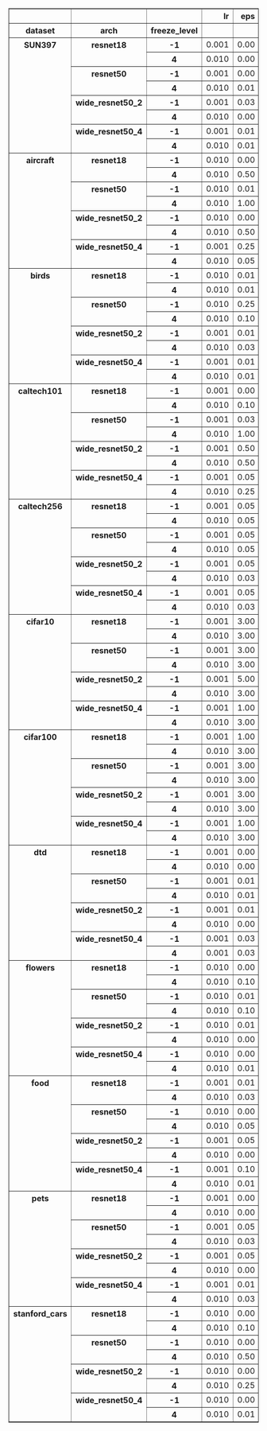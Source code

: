 <table border="1" class="dataframe">
  <thead>
    <tr style="text-align: right;">
      <th></th>
      <th></th>
      <th></th>
      <th>lr</th>
      <th>eps</th>
      <th>weight_decay</th>
      <th>batch_size</th>
      <th>epochs</th>
      <th>step_lr</th>
      <th>nat_prec1</th>
    </tr>
    <tr>
      <th>dataset</th>
      <th>arch</th>
      <th>freeze_level</th>
      <th></th>
      <th></th>
      <th></th>
      <th></th>
      <th></th>
      <th></th>
      <th></th>
    </tr>
  </thead>
  <tbody>
    <tr>
      <th rowspan="8" valign="top">SUN397</th>
      <th rowspan="2" valign="top">resnet18</th>
      <th>-1</th>
      <td>0.001</td>
      <td>0.00</td>
      <td>0.0005</td>
      <td>64</td>
      <td>150</td>
      <td>50</td>
      <td>59.576824</td>
    </tr>
    <tr>
      <th>4</th>
      <td>0.010</td>
      <td>0.00</td>
      <td>0.0005</td>
      <td>64</td>
      <td>150</td>
      <td>50</td>
      <td>51.768261</td>
    </tr>
    <tr>
      <th rowspan="2" valign="top">resnet50</th>
      <th>-1</th>
      <td>0.001</td>
      <td>0.00</td>
      <td>0.0005</td>
      <td>64</td>
      <td>150</td>
      <td>50</td>
      <td>62.382870</td>
    </tr>
    <tr>
      <th>4</th>
      <td>0.010</td>
      <td>0.01</td>
      <td>0.0005</td>
      <td>64</td>
      <td>150</td>
      <td>50</td>
      <td>54.881611</td>
    </tr>
    <tr>
      <th rowspan="2" valign="top">wide_resnet50_2</th>
      <th>-1</th>
      <td>0.001</td>
      <td>0.03</td>
      <td>0.0005</td>
      <td>64</td>
      <td>150</td>
      <td>50</td>
      <td>63.521408</td>
    </tr>
    <tr>
      <th>4</th>
      <td>0.010</td>
      <td>0.00</td>
      <td>0.0005</td>
      <td>64</td>
      <td>150</td>
      <td>50</td>
      <td>55.702770</td>
    </tr>
    <tr>
      <th rowspan="2" valign="top">wide_resnet50_4</th>
      <th>-1</th>
      <td>0.001</td>
      <td>0.01</td>
      <td>0.0005</td>
      <td>64</td>
      <td>150</td>
      <td>50</td>
      <td>65.007553</td>
    </tr>
    <tr>
      <th>4</th>
      <td>0.010</td>
      <td>0.01</td>
      <td>0.0005</td>
      <td>64</td>
      <td>150</td>
      <td>50</td>
      <td>58.811081</td>
    </tr>
    <tr>
      <th rowspan="8" valign="top">aircraft</th>
      <th rowspan="2" valign="top">resnet18</th>
      <th>-1</th>
      <td>0.010</td>
      <td>0.00</td>
      <td>0.0005</td>
      <td>64</td>
      <td>150</td>
      <td>50</td>
      <td>80.888084</td>
    </tr>
    <tr>
      <th>4</th>
      <td>0.010</td>
      <td>0.50</td>
      <td>0.0005</td>
      <td>64</td>
      <td>150</td>
      <td>50</td>
      <td>41.914188</td>
    </tr>
    <tr>
      <th rowspan="2" valign="top">resnet50</th>
      <th>-1</th>
      <td>0.010</td>
      <td>0.01</td>
      <td>0.0005</td>
      <td>64</td>
      <td>150</td>
      <td>50</td>
      <td>86.138611</td>
    </tr>
    <tr>
      <th>4</th>
      <td>0.010</td>
      <td>1.00</td>
      <td>0.0005</td>
      <td>64</td>
      <td>150</td>
      <td>50</td>
      <td>42.154213</td>
    </tr>
    <tr>
      <th rowspan="2" valign="top">wide_resnet50_2</th>
      <th>-1</th>
      <td>0.010</td>
      <td>0.00</td>
      <td>0.0005</td>
      <td>64</td>
      <td>150</td>
      <td>50</td>
      <td>86.828682</td>
    </tr>
    <tr>
      <th>4</th>
      <td>0.010</td>
      <td>0.50</td>
      <td>0.0005</td>
      <td>64</td>
      <td>150</td>
      <td>50</td>
      <td>41.344131</td>
    </tr>
    <tr>
      <th rowspan="2" valign="top">wide_resnet50_4</th>
      <th>-1</th>
      <td>0.001</td>
      <td>0.25</td>
      <td>0.0005</td>
      <td>64</td>
      <td>150</td>
      <td>50</td>
      <td>86.438503</td>
    </tr>
    <tr>
      <th>4</th>
      <td>0.010</td>
      <td>0.05</td>
      <td>0.0005</td>
      <td>64</td>
      <td>150</td>
      <td>50</td>
      <td>44.375222</td>
    </tr>
    <tr>
      <th rowspan="8" valign="top">birds</th>
      <th rowspan="2" valign="top">resnet18</th>
      <th>-1</th>
      <td>0.010</td>
      <td>0.01</td>
      <td>0.0005</td>
      <td>64</td>
      <td>150</td>
      <td>50</td>
      <td>68.510582</td>
    </tr>
    <tr>
      <th>4</th>
      <td>0.010</td>
      <td>0.01</td>
      <td>0.0005</td>
      <td>64</td>
      <td>150</td>
      <td>50</td>
      <td>45.942966</td>
    </tr>
    <tr>
      <th rowspan="2" valign="top">resnet50</th>
      <th>-1</th>
      <td>0.010</td>
      <td>0.25</td>
      <td>0.0005</td>
      <td>64</td>
      <td>150</td>
      <td>50</td>
      <td>73.711906</td>
    </tr>
    <tr>
      <th>4</th>
      <td>0.010</td>
      <td>0.10</td>
      <td>0.0005</td>
      <td>64</td>
      <td>150</td>
      <td>50</td>
      <td>49.247337</td>
    </tr>
    <tr>
      <th rowspan="2" valign="top">wide_resnet50_2</th>
      <th>-1</th>
      <td>0.001</td>
      <td>0.01</td>
      <td>0.0005</td>
      <td>64</td>
      <td>150</td>
      <td>50</td>
      <td>75.107086</td>
    </tr>
    <tr>
      <th>4</th>
      <td>0.010</td>
      <td>0.03</td>
      <td>0.0005</td>
      <td>64</td>
      <td>150</td>
      <td>50</td>
      <td>48.757801</td>
    </tr>
    <tr>
      <th rowspan="2" valign="top">wide_resnet50_4</th>
      <th>-1</th>
      <td>0.001</td>
      <td>0.01</td>
      <td>0.0005</td>
      <td>64</td>
      <td>150</td>
      <td>50</td>
      <td>76.685837</td>
    </tr>
    <tr>
      <th>4</th>
      <td>0.010</td>
      <td>0.01</td>
      <td>0.0005</td>
      <td>64</td>
      <td>150</td>
      <td>50</td>
      <td>50.752659</td>
    </tr>
    <tr>
      <th rowspan="8" valign="top">caltech101</th>
      <th rowspan="2" valign="top">resnet18</th>
      <th>-1</th>
      <td>0.001</td>
      <td>0.00</td>
      <td>0.0005</td>
      <td>64</td>
      <td>150</td>
      <td>50</td>
      <td>92.064564</td>
    </tr>
    <tr>
      <th>4</th>
      <td>0.010</td>
      <td>0.10</td>
      <td>0.0005</td>
      <td>64</td>
      <td>150</td>
      <td>50</td>
      <td>89.491112</td>
    </tr>
    <tr>
      <th rowspan="2" valign="top">resnet50</th>
      <th>-1</th>
      <td>0.001</td>
      <td>0.03</td>
      <td>0.0005</td>
      <td>64</td>
      <td>150</td>
      <td>50</td>
      <td>94.610138</td>
    </tr>
    <tr>
      <th>4</th>
      <td>0.010</td>
      <td>1.00</td>
      <td>0.0005</td>
      <td>64</td>
      <td>150</td>
      <td>50</td>
      <td>91.066747</td>
    </tr>
    <tr>
      <th rowspan="2" valign="top">wide_resnet50_2</th>
      <th>-1</th>
      <td>0.001</td>
      <td>0.50</td>
      <td>0.0005</td>
      <td>64</td>
      <td>150</td>
      <td>50</td>
      <td>95.413605</td>
    </tr>
    <tr>
      <th>4</th>
      <td>0.010</td>
      <td>0.50</td>
      <td>0.0005</td>
      <td>64</td>
      <td>150</td>
      <td>50</td>
      <td>91.796304</td>
    </tr>
    <tr>
      <th rowspan="2" valign="top">wide_resnet50_4</th>
      <th>-1</th>
      <td>0.001</td>
      <td>0.05</td>
      <td>0.0005</td>
      <td>64</td>
      <td>150</td>
      <td>50</td>
      <td>95.687196</td>
    </tr>
    <tr>
      <th>4</th>
      <td>0.010</td>
      <td>0.25</td>
      <td>0.0005</td>
      <td>64</td>
      <td>150</td>
      <td>50</td>
      <td>92.757854</td>
    </tr>
    <tr>
      <th rowspan="8" valign="top">caltech256</th>
      <th rowspan="2" valign="top">resnet18</th>
      <th>-1</th>
      <td>0.001</td>
      <td>0.05</td>
      <td>0.0005</td>
      <td>64</td>
      <td>150</td>
      <td>50</td>
      <td>80.159880</td>
    </tr>
    <tr>
      <th>4</th>
      <td>0.010</td>
      <td>0.05</td>
      <td>0.0005</td>
      <td>64</td>
      <td>150</td>
      <td>50</td>
      <td>78.403978</td>
    </tr>
    <tr>
      <th rowspan="2" valign="top">resnet50</th>
      <th>-1</th>
      <td>0.001</td>
      <td>0.05</td>
      <td>0.0005</td>
      <td>64</td>
      <td>150</td>
      <td>50</td>
      <td>84.625213</td>
    </tr>
    <tr>
      <th>4</th>
      <td>0.010</td>
      <td>0.05</td>
      <td>0.0005</td>
      <td>64</td>
      <td>150</td>
      <td>50</td>
      <td>82.509550</td>
    </tr>
    <tr>
      <th rowspan="2" valign="top">wide_resnet50_2</th>
      <th>-1</th>
      <td>0.001</td>
      <td>0.05</td>
      <td>0.0005</td>
      <td>64</td>
      <td>150</td>
      <td>50</td>
      <td>86.327064</td>
    </tr>
    <tr>
      <th>4</th>
      <td>0.010</td>
      <td>0.03</td>
      <td>0.0005</td>
      <td>64</td>
      <td>150</td>
      <td>50</td>
      <td>83.338693</td>
    </tr>
    <tr>
      <th rowspan="2" valign="top">wide_resnet50_4</th>
      <th>-1</th>
      <td>0.001</td>
      <td>0.05</td>
      <td>0.0005</td>
      <td>64</td>
      <td>150</td>
      <td>50</td>
      <td>87.741052</td>
    </tr>
    <tr>
      <th>4</th>
      <td>0.010</td>
      <td>0.03</td>
      <td>0.0005</td>
      <td>64</td>
      <td>150</td>
      <td>50</td>
      <td>85.081226</td>
    </tr>
    <tr>
      <th rowspan="8" valign="top">cifar10</th>
      <th rowspan="2" valign="top">resnet18</th>
      <th>-1</th>
      <td>0.001</td>
      <td>3.00</td>
      <td>0.0005</td>
      <td>64</td>
      <td>150</td>
      <td>50</td>
      <td>97.139999</td>
    </tr>
    <tr>
      <th>4</th>
      <td>0.010</td>
      <td>3.00</td>
      <td>0.0005</td>
      <td>64</td>
      <td>150</td>
      <td>50</td>
      <td>91.639999</td>
    </tr>
    <tr>
      <th rowspan="2" valign="top">resnet50</th>
      <th>-1</th>
      <td>0.001</td>
      <td>3.00</td>
      <td>0.0005</td>
      <td>64</td>
      <td>150</td>
      <td>50</td>
      <td>98.269997</td>
    </tr>
    <tr>
      <th>4</th>
      <td>0.010</td>
      <td>3.00</td>
      <td>0.0005</td>
      <td>64</td>
      <td>150</td>
      <td>50</td>
      <td>94.809998</td>
    </tr>
    <tr>
      <th rowspan="2" valign="top">wide_resnet50_2</th>
      <th>-1</th>
      <td>0.001</td>
      <td>5.00</td>
      <td>0.0005</td>
      <td>64</td>
      <td>150</td>
      <td>50</td>
      <td>98.549995</td>
    </tr>
    <tr>
      <th>4</th>
      <td>0.010</td>
      <td>3.00</td>
      <td>0.0005</td>
      <td>64</td>
      <td>150</td>
      <td>50</td>
      <td>95.209999</td>
    </tr>
    <tr>
      <th rowspan="2" valign="top">wide_resnet50_4</th>
      <th>-1</th>
      <td>0.001</td>
      <td>1.00</td>
      <td>0.0005</td>
      <td>64</td>
      <td>150</td>
      <td>50</td>
      <td>98.720001</td>
    </tr>
    <tr>
      <th>4</th>
      <td>0.010</td>
      <td>3.00</td>
      <td>0.0005</td>
      <td>64</td>
      <td>150</td>
      <td>50</td>
      <td>95.570000</td>
    </tr>
    <tr>
      <th rowspan="8" valign="top">cifar100</th>
      <th rowspan="2" valign="top">resnet18</th>
      <th>-1</th>
      <td>0.001</td>
      <td>1.00</td>
      <td>0.0005</td>
      <td>64</td>
      <td>150</td>
      <td>50</td>
      <td>84.409996</td>
    </tr>
    <tr>
      <th>4</th>
      <td>0.010</td>
      <td>3.00</td>
      <td>0.0005</td>
      <td>64</td>
      <td>150</td>
      <td>50</td>
      <td>74.009995</td>
    </tr>
    <tr>
      <th rowspan="2" valign="top">resnet50</th>
      <th>-1</th>
      <td>0.001</td>
      <td>3.00</td>
      <td>0.0005</td>
      <td>64</td>
      <td>150</td>
      <td>50</td>
      <td>87.449997</td>
    </tr>
    <tr>
      <th>4</th>
      <td>0.010</td>
      <td>3.00</td>
      <td>0.0005</td>
      <td>64</td>
      <td>150</td>
      <td>50</td>
      <td>79.500000</td>
    </tr>
    <tr>
      <th rowspan="2" valign="top">wide_resnet50_2</th>
      <th>-1</th>
      <td>0.001</td>
      <td>3.00</td>
      <td>0.0005</td>
      <td>64</td>
      <td>150</td>
      <td>50</td>
      <td>88.229996</td>
    </tr>
    <tr>
      <th>4</th>
      <td>0.010</td>
      <td>3.00</td>
      <td>0.0005</td>
      <td>64</td>
      <td>150</td>
      <td>50</td>
      <td>80.769997</td>
    </tr>
    <tr>
      <th rowspan="2" valign="top">wide_resnet50_4</th>
      <th>-1</th>
      <td>0.001</td>
      <td>1.00</td>
      <td>0.0005</td>
      <td>64</td>
      <td>150</td>
      <td>50</td>
      <td>89.180000</td>
    </tr>
    <tr>
      <th>4</th>
      <td>0.010</td>
      <td>3.00</td>
      <td>0.0005</td>
      <td>64</td>
      <td>150</td>
      <td>50</td>
      <td>81.150002</td>
    </tr>
    <tr>
      <th rowspan="8" valign="top">dtd</th>
      <th rowspan="2" valign="top">resnet18</th>
      <th>-1</th>
      <td>0.001</td>
      <td>0.00</td>
      <td>0.0005</td>
      <td>64</td>
      <td>150</td>
      <td>50</td>
      <td>72.340424</td>
    </tr>
    <tr>
      <th>4</th>
      <td>0.010</td>
      <td>0.00</td>
      <td>0.0005</td>
      <td>64</td>
      <td>150</td>
      <td>50</td>
      <td>67.127655</td>
    </tr>
    <tr>
      <th rowspan="2" valign="top">resnet50</th>
      <th>-1</th>
      <td>0.001</td>
      <td>0.01</td>
      <td>0.0005</td>
      <td>64</td>
      <td>150</td>
      <td>50</td>
      <td>75.531914</td>
    </tr>
    <tr>
      <th>4</th>
      <td>0.010</td>
      <td>0.01</td>
      <td>0.0005</td>
      <td>64</td>
      <td>150</td>
      <td>50</td>
      <td>70.585106</td>
    </tr>
    <tr>
      <th rowspan="2" valign="top">wide_resnet50_2</th>
      <th>-1</th>
      <td>0.001</td>
      <td>0.01</td>
      <td>0.0005</td>
      <td>64</td>
      <td>150</td>
      <td>50</td>
      <td>76.170212</td>
    </tr>
    <tr>
      <th>4</th>
      <td>0.010</td>
      <td>0.00</td>
      <td>0.0005</td>
      <td>64</td>
      <td>150</td>
      <td>50</td>
      <td>70.212761</td>
    </tr>
    <tr>
      <th rowspan="2" valign="top">wide_resnet50_4</th>
      <th>-1</th>
      <td>0.001</td>
      <td>0.03</td>
      <td>0.0005</td>
      <td>64</td>
      <td>150</td>
      <td>50</td>
      <td>77.393616</td>
    </tr>
    <tr>
      <th>4</th>
      <td>0.001</td>
      <td>0.03</td>
      <td>0.0005</td>
      <td>64</td>
      <td>150</td>
      <td>50</td>
      <td>70.957443</td>
    </tr>
    <tr>
      <th rowspan="8" valign="top">flowers</th>
      <th rowspan="2" valign="top">resnet18</th>
      <th>-1</th>
      <td>0.010</td>
      <td>0.00</td>
      <td>0.0005</td>
      <td>64</td>
      <td>150</td>
      <td>50</td>
      <td>96.219447</td>
    </tr>
    <tr>
      <th>4</th>
      <td>0.010</td>
      <td>0.10</td>
      <td>0.0005</td>
      <td>64</td>
      <td>150</td>
      <td>50</td>
      <td>91.355088</td>
    </tr>
    <tr>
      <th rowspan="2" valign="top">resnet50</th>
      <th>-1</th>
      <td>0.010</td>
      <td>0.01</td>
      <td>0.0005</td>
      <td>64</td>
      <td>150</td>
      <td>50</td>
      <td>96.978227</td>
    </tr>
    <tr>
      <th>4</th>
      <td>0.010</td>
      <td>0.10</td>
      <td>0.0005</td>
      <td>64</td>
      <td>150</td>
      <td>50</td>
      <td>91.455920</td>
    </tr>
    <tr>
      <th rowspan="2" valign="top">wide_resnet50_2</th>
      <th>-1</th>
      <td>0.010</td>
      <td>0.01</td>
      <td>0.0005</td>
      <td>64</td>
      <td>150</td>
      <td>50</td>
      <td>97.329283</td>
    </tr>
    <tr>
      <th>4</th>
      <td>0.010</td>
      <td>0.00</td>
      <td>0.0005</td>
      <td>64</td>
      <td>150</td>
      <td>50</td>
      <td>92.225010</td>
    </tr>
    <tr>
      <th rowspan="2" valign="top">wide_resnet50_4</th>
      <th>-1</th>
      <td>0.010</td>
      <td>0.00</td>
      <td>0.0005</td>
      <td>64</td>
      <td>150</td>
      <td>50</td>
      <td>97.115173</td>
    </tr>
    <tr>
      <th>4</th>
      <td>0.010</td>
      <td>0.01</td>
      <td>0.0005</td>
      <td>64</td>
      <td>150</td>
      <td>50</td>
      <td>91.953953</td>
    </tr>
    <tr>
      <th rowspan="8" valign="top">food</th>
      <th rowspan="2" valign="top">resnet18</th>
      <th>-1</th>
      <td>0.001</td>
      <td>0.01</td>
      <td>0.0005</td>
      <td>64</td>
      <td>150</td>
      <td>50</td>
      <td>84.059410</td>
    </tr>
    <tr>
      <th>4</th>
      <td>0.010</td>
      <td>0.03</td>
      <td>0.0005</td>
      <td>64</td>
      <td>150</td>
      <td>50</td>
      <td>60.261387</td>
    </tr>
    <tr>
      <th rowspan="2" valign="top">resnet50</th>
      <th>-1</th>
      <td>0.010</td>
      <td>0.00</td>
      <td>0.0005</td>
      <td>64</td>
      <td>150</td>
      <td>50</td>
      <td>87.706932</td>
    </tr>
    <tr>
      <th>4</th>
      <td>0.010</td>
      <td>0.05</td>
      <td>0.0005</td>
      <td>64</td>
      <td>150</td>
      <td>50</td>
      <td>66.027725</td>
    </tr>
    <tr>
      <th rowspan="2" valign="top">wide_resnet50_2</th>
      <th>-1</th>
      <td>0.001</td>
      <td>0.05</td>
      <td>0.0005</td>
      <td>64</td>
      <td>150</td>
      <td>50</td>
      <td>88.372276</td>
    </tr>
    <tr>
      <th>4</th>
      <td>0.010</td>
      <td>0.00</td>
      <td>0.0005</td>
      <td>64</td>
      <td>150</td>
      <td>50</td>
      <td>65.833664</td>
    </tr>
    <tr>
      <th rowspan="2" valign="top">wide_resnet50_4</th>
      <th>-1</th>
      <td>0.001</td>
      <td>0.10</td>
      <td>0.0005</td>
      <td>64</td>
      <td>150</td>
      <td>50</td>
      <td>89.299011</td>
    </tr>
    <tr>
      <th>4</th>
      <td>0.010</td>
      <td>0.01</td>
      <td>0.0005</td>
      <td>64</td>
      <td>150</td>
      <td>50</td>
      <td>69.346535</td>
    </tr>
    <tr>
      <th rowspan="8" valign="top">pets</th>
      <th rowspan="2" valign="top">resnet18</th>
      <th>-1</th>
      <td>0.001</td>
      <td>0.00</td>
      <td>0.0005</td>
      <td>64</td>
      <td>150</td>
      <td>50</td>
      <td>92.048479</td>
    </tr>
    <tr>
      <th>4</th>
      <td>0.010</td>
      <td>0.00</td>
      <td>0.0005</td>
      <td>64</td>
      <td>150</td>
      <td>50</td>
      <td>89.779634</td>
    </tr>
    <tr>
      <th rowspan="2" valign="top">resnet50</th>
      <th>-1</th>
      <td>0.001</td>
      <td>0.05</td>
      <td>0.0005</td>
      <td>64</td>
      <td>150</td>
      <td>50</td>
      <td>93.712850</td>
    </tr>
    <tr>
      <th>4</th>
      <td>0.010</td>
      <td>0.03</td>
      <td>0.0005</td>
      <td>64</td>
      <td>150</td>
      <td>50</td>
      <td>91.323778</td>
    </tr>
    <tr>
      <th rowspan="2" valign="top">wide_resnet50_2</th>
      <th>-1</th>
      <td>0.001</td>
      <td>0.05</td>
      <td>0.0005</td>
      <td>64</td>
      <td>150</td>
      <td>50</td>
      <td>94.506604</td>
    </tr>
    <tr>
      <th>4</th>
      <td>0.010</td>
      <td>0.00</td>
      <td>0.0005</td>
      <td>64</td>
      <td>150</td>
      <td>50</td>
      <td>92.029698</td>
    </tr>
    <tr>
      <th rowspan="2" valign="top">wide_resnet50_4</th>
      <th>-1</th>
      <td>0.001</td>
      <td>0.01</td>
      <td>0.0005</td>
      <td>64</td>
      <td>150</td>
      <td>50</td>
      <td>94.588324</td>
    </tr>
    <tr>
      <th>4</th>
      <td>0.010</td>
      <td>0.03</td>
      <td>0.0005</td>
      <td>64</td>
      <td>150</td>
      <td>50</td>
      <td>92.228287</td>
    </tr>
    <tr>
      <th rowspan="8" valign="top">stanford_cars</th>
      <th rowspan="2" valign="top">resnet18</th>
      <th>-1</th>
      <td>0.010</td>
      <td>0.00</td>
      <td>0.0005</td>
      <td>64</td>
      <td>150</td>
      <td>50</td>
      <td>88.222862</td>
    </tr>
    <tr>
      <th>4</th>
      <td>0.010</td>
      <td>0.10</td>
      <td>0.0005</td>
      <td>64</td>
      <td>150</td>
      <td>50</td>
      <td>45.665962</td>
    </tr>
    <tr>
      <th rowspan="2" valign="top">resnet50</th>
      <th>-1</th>
      <td>0.010</td>
      <td>0.00</td>
      <td>0.0005</td>
      <td>64</td>
      <td>150</td>
      <td>50</td>
      <td>91.493599</td>
    </tr>
    <tr>
      <th>4</th>
      <td>0.010</td>
      <td>0.50</td>
      <td>0.0005</td>
      <td>64</td>
      <td>150</td>
      <td>50</td>
      <td>47.382168</td>
    </tr>
    <tr>
      <th rowspan="2" valign="top">wide_resnet50_2</th>
      <th>-1</th>
      <td>0.010</td>
      <td>0.00</td>
      <td>0.0005</td>
      <td>64</td>
      <td>150</td>
      <td>50</td>
      <td>91.642838</td>
    </tr>
    <tr>
      <th>4</th>
      <td>0.010</td>
      <td>0.25</td>
      <td>0.0005</td>
      <td>64</td>
      <td>150</td>
      <td>50</td>
      <td>46.909592</td>
    </tr>
    <tr>
      <th rowspan="2" valign="top">wide_resnet50_4</th>
      <th>-1</th>
      <td>0.010</td>
      <td>0.00</td>
      <td>0.0005</td>
      <td>64</td>
      <td>150</td>
      <td>50</td>
      <td>91.418983</td>
    </tr>
    <tr>
      <th>4</th>
      <td>0.010</td>
      <td>0.01</td>
      <td>0.0005</td>
      <td>64</td>
      <td>150</td>
      <td>50</td>
      <td>51.063301</td>
    </tr>
  </tbody>
</table>